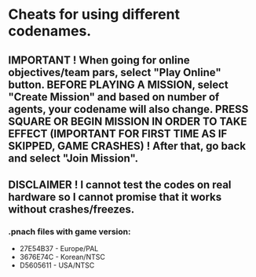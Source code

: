 # Cheats for using different codenames.

## IMPORTANT ! When going for online objectives/team pars, select "Play Online" button. BEFORE PLAYING A MISSION, select "Create Mission" and based on number of agents, your codename will also change. PRESS SQUARE OR BEGIN MISSION IN ORDER TO TAKE EFFECT (IMPORTANT FOR FIRST TIME AS IF SKIPPED, GAME CRASHES) ! After that, go back and select "Join Mission".

## DISCLAIMER ! I cannot test the codes on real hardware so I cannot promise that it works without crashes/freezes.

### .pnach files with game version:
- 27E54B37 - Europe/PAL
- 3676E74C - Korean/NTSC
- D5605611 - USA/NTSC
